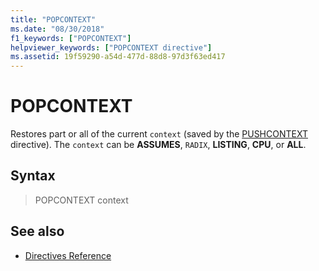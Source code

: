 ```yaml
---
title: "POPCONTEXT"
ms.date: "08/30/2018"
f1_keywords: ["POPCONTEXT"]
helpviewer_keywords: ["POPCONTEXT directive"]
ms.assetid: 19f59290-a54d-477d-88d8-97d3f63ed417
---
```

# POPCONTEXT

Restores part or all of the current `context` (saved by the [PUSHCONTEXT](../../assembler/masm/pushcontext.md) directive). The `context` can be **ASSUMES**, `RADIX`, **LISTING**, **CPU**, or **ALL**.

## Syntax

> POPCONTEXT context

## See also

- [Directives Reference](../../assembler/masm/directives-reference.md)
